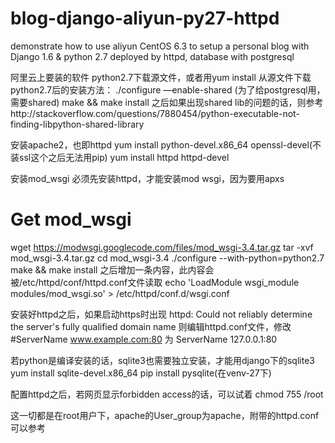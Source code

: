 blog-django-aliyun-py27-httpd
=============================

demonstrate how to use aliyun CentOS 6.3 to setup a personal blog with Django 1.6 &amp; python 2.7
deployed by httpd, database with postgresql

阿里云上要装的软件
python2.7下载源文件，或者用yum install
从源文件下载python2.7后的安装方法：
./configure —enable-shared (为了给postgresql用，需要shared)
make && make install
之后如果出现shared lib的问题的话，则参考http://stackoverflow.com/questions/7880454/python-executable-not-finding-libpython-shared-library

安装apache2，也即httpd
yum install python-devel.x86_64 openssl-devel(不装ssl这个之后无法用pip) 
yum install httpd httpd-devel

安装mod_wsgi
必须先安装httpd，才能安装mod wsgi，因为要用apxs
# Get mod_wsgi
wget https://modwsgi.googlecode.com/files/mod_wsgi-3.4.tar.gz
tar -xvf mod_wsgi-3.4.tar.gz
cd mod_wsgi-3.4
./configure --with-python=python2.7
make && make install
之后增加一条内容，此内容会被/etc/httpd/conf/httpd.conf文件读取
echo 'LoadModule wsgi_module modules/mod_wsgi.so' > /etc/httpd/conf.d/wsgi.conf


安装好httpd之后，如果启动https时出现 httpd: Could not reliably determine the server's fully qualified domain name
则编辑httpd.conf文件，修改
#ServerName www.example.com:80 为
ServerName 127.0.0.1:80

若python是编译安装的话，sqlite3也需要独立安装，才能用django下的sqlite3
yum install sqlite-devel.x86_64
pip install pysqlite(在venv-27下)

配置httpd之后，若网页显示forbidden access的话，可以试着 chmod 755 /root

这一切都是在root用户下，apache的User_group为apache，附带的httpd.conf可以参考





